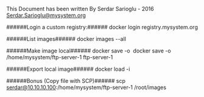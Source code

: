 This Document has been written By Serdar Sarioglu - 2016
Serdar.Sarioglu@mysystem.org

######Login a custom registry:######
docker login registry.mysystem.org

######List images######
docker images --all

######Make image local######
docker save -o <save image to path> <image name>
docker save -o /home/mysystem/ftp-server-1 ftp-server-1

######Export local image######
docker load -i <path to image tar file>

######Bonus (Copy file with SCP)######
scp serdar@10.10.10.100:/home/mysystem/ftp-server-1 /root/images


